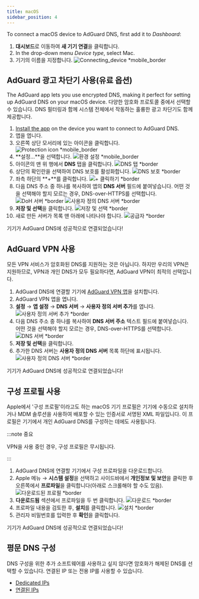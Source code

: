 ```yaml
---
title: macOS
sidebar_position: 4
---
```


To connect a macOS device to AdGuard DNS, first add it to _Dashboard_:

1. **대시보드**로 이동하여 **새 기기 연결**을 클릭합니다.
2. In the drop-down menu _Device type_, select Mac.
3. 기기의 이름을 지정합니다.
   ![Connecting\_device \*mobile\_border](https://cdn.adtidy.org/content/kb/dns/private/new_dns/connect/mac_ab/choose_mac.png)

## AdGuard 광고 차단기 사용(유료 옵션)

The AdGuard app lets you use encrypted DNS, making it perfect for setting up AdGuard DNS on your macOS device. 다양한 암호화 프로토콜 중에서 선택할 수 있습니다. DNS 필터링과 함께 시스템 전체에서 작동하는 훌륭한 광고 차단기도 함께 제공합니다.

1. [Install the app](https://adguard.com/adguard-mac/overview.html) on the device you want to connect to AdGuard DNS.
2. 앱을 엽니다.
3. 오른쪽 상단 모서리에 있는 아이콘을 클릭합니다.
   ![Protection icon \*mobile\_border](https://cdn.adtidy.org/content/kb/dns/private/new_dns/connect/mac_ab/mac_step3.png)
4. \*\*설정...\*\*을 선택합니다.
   ![환경 설정 \*mobile\_border](https://cdn.adtidy.org/content/kb/dns/private/new_dns/connect/mac_ab/mac_step4.png)
5. 아이콘의 맨 위 행에서 **DNS** 탭을 클릭합니다.
   ![DNS 탭 \*border](https://cdn.adtidy.org/content/kb/dns/private/new_dns/connect/mac_ab/mac_step5.png)
6. 상단의 확인란을 선택하여 DNS 보호를 활성화합니다.
   ![DNS 보호 \*border](https://cdn.adtidy.org/content/kb/dns/private/new_dns/connect/mac_ab/mac_step6.png)
7. 좌측 하단의 \*\*+\*\*를 클릭합니다.
   ![+ 클릭하기 \*border](https://cdn.adtidy.org/content/kb/dns/private/new_dns/connect/mac_ab/mac_step7.png)
8. 다음 DNS 주소 중 하나를 복사하여 앱의 **DNS 서버** 필드에 붙여넣습니다. 어떤 것을 선택해야 할지 모르는 경우, DNS-over-HTTPS를 선택합니다.
   ![DoH 서버 \*border](https://cdn.adtidy.org/content/kb/dns/private/new_dns/connect/mac_ab/mac_step8_1.png)
   ![사용자 정의 DNS 서버 \*border](https://cdn.adtidy.org/content/kb/dns/private/new_dns/connect/mac_ab/mac_step8_2.png)
9. **저장 및 선택**을 클릭합니다.
   ![저장 및 선택 \*border](https://cdn.adtidy.org/content/kb/dns/private/new_dns/connect/mac_ab/mac_step9.png)
10. 새로 만든 서버가 목록 맨 아래에 나타나야 합니다.
    ![공급자 \*border](https://cdn.adtidy.org/content/kb/dns/private/new_dns/connect/mac_ab/mac_step10.png)

기기가 AdGuard DNS에 성공적으로 연결되었습니다!

## AdGuard VPN 사용

모든 VPN 서비스가 암호화된 DNS를 지원하는 것은 아닙니다. 하지만 우리의 VPN은 지원하므로, VPN과 개인 DNS가 모두 필요하다면, AdGuard VPN이 최적의 선택입니다.

1. AdGuard DNS에 연결할 기기에 [AdGuard VPN 앱](https://adguard-vpn.com/mac/overview.html)을 설치합니다.
2. AdGuard VPN 앱을 엽니다.
3. **설정** → **앱 설정** → **DNS 서버** → **사용자 정의 서버 추가**를 엽니다.
   ![사용자 정의 서버 추가 \*border](https://cdn.adtidy.org/content/kb/dns/private/new_dns/connect/mac_vpn/mac_step3.png)
4. 다음 DNS 주소 중 하나를 복사하여 **DNS 서버 주소** 텍스트 필드에 붙여넣습니다. 어떤 것을 선택해야 할지 모르는 경우, DNS-over-HTTPS를 선택합니다.
   ![DNS 서버 \*border](https://cdn.adtidy.org/content/kb/dns/private/new_dns/connect/mac_vpn/mac_step4.png)
5. **저장 및 선택**을 클릭합니다.
6. 추가한 DNS 서버는 **사용자 정의 DNS 서버** 목록 하단에 표시됩니다.
   ![사용자 정의 DNS 서버 \*border](https://cdn.adtidy.org/content/kb/dns/private/new_dns/connect/mac_vpn/mac_step6.png)

기기가 AdGuard DNS에 성공적으로 연결되었습니다!

## 구성 프로필 사용

Apple에서 '구성 프로필'이라고도 하는 macOS 기기 프로필은 기기에 수동으로 설치하거나 MDM 솔루션을 사용하여 배포할 수 있는 인증서로 서명된 XML 파일입니다. 이 프로필은 기기에서 개인 AdGuard DNS를 구성하는 데에도 사용됩니다.

:::note 중요

VPN을 사용 중인 경우, 구성 프로필은 무시됩니다.

:::

1. AdGuard DNS에 연결할 기기에서 구성 프로파일을 다운로드합니다.
2. Apple 메뉴 → **시스템 설정**을 선택하고 사이드바에서 **개인정보 및 보안**을 클릭한 후 오른쪽에서 **프로파일**을 클릭합니다(아래로 스크롤해야 할 수도 있음).
   ![다운로드된 프로필 \*border](https://cdn.adtidy.org/content/kb/dns/private/new_dns/connect/mac_profile/mac_step2.png)
3. **다운로드됨** 섹션에서 프로파일을 두 번 클릭합니다.
   ![다운로드 \*border](https://cdn.adtidy.org/content/kb/dns/private/new_dns/connect/mac_profile/mac_step3.png)
4. 프로파일 내용을 검토한 후, **설치**를 클릭합니다.
   ![설치 \*border](https://cdn.adtidy.org/content/kb/dns/private/new_dns/connect/mac_profile/mac_step4.png)
5. 관리자 비밀번호를 입력한 후 **확인**을 클릭합니다.

기기가 AdGuard DNS에 성공적으로 연결되었습니다!

## 평문 DNS 구성

DNS 구성을 위한 추가 소프트웨어를 사용하고 싶지 않다면 암호화가 해제된 DNS를 선택할 수 있습니다. 연결된 IP 또는 전용 IP를 사용할 수 있습니다.

- [Dedicated IPs](/private-dns/connect-devices/other-options/dedicated-ip.md)
- [연결된 IPs](/private-dns/connect-devices/other-options/linked-ip.md)
